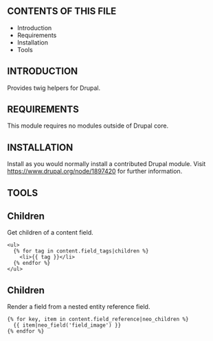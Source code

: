 CONTENTS OF THIS FILE
---------------------

 * Introduction
 * Requirements
 * Installation
 * Tools


INTRODUCTION
------------

Provides twig helpers for Drupal.


REQUIREMENTS
------------

This module requires no modules outside of Drupal core.


INSTALLATION
------------

Install as you would normally install a contributed Drupal module. Visit
https://www.drupal.org/node/1897420 for further information.

TOOLS
-----

## Children

Get children of a content field.

```twig
<ul>
  {% for tag in content.field_tags|children %}
    <li>{{ tag }}</li>
  {% endfor %}
</ul>
```

## Children

Render a field from a nested entity reference field.

```twig
{% for key, item in content.field_reference|neo_children %}
  {{ item|neo_field('field_image') }}
{% endfor %}
```
